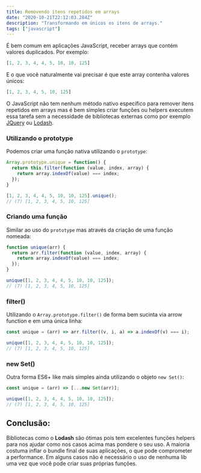 ```yaml
---
title: Removendo itens repetidos em arrays
date: "2020-10-21T22:12:03.284Z"
description: "Transformando em únicos os itens de arrays."
tags: ["javascript"]
---
```


É bem comum em aplicações JavaScript, receber arrays que contém valores duplicados. Por exemplo:

```javascript
[1, 2, 3, 4, 4, 5, 10, 10, 125]
```

E o que você naturalmente vai precisar é que este array contenha valores únicos:

```javascript
[1, 2, 3, 4, 5, 10, 125]
```
O JavaScript não tem nenhum método nativo específico para remover itens repetidos em arrays mas é bem simples criar funções ou helpers
executem essa tarefa sem a necessidade de bibliotecas externas como por exemplo [JQuery](https://api.jquery.com/jquery.unique/#:~:text=unique()%20function%20searches%20through,not%20considered%20to%20be%20duplicates.) ou [Lodash](https://lodash.com/docs/4.17.15#uniq).

### Utilizando o prototype

Podemos criar uma função nativa utilizando o `prototype`:

```javascript
Array.prototype.unique = function() {
  return this.filter(function (value, index, array) {
    return array.indexOf(value) === index;
  });
}

[1, 2, 3, 4, 4, 5, 10, 10, 125].unique();
// (7) [1, 2, 3, 4, 5, 10, 125]
```

### Criando uma função

Similar ao uso do `prototype` mas através da criação de uma função nomeada:

```javascript
function unique(arr) {
  return arr.filter(function (value, index, array) {
    return array.indexOf(value) === index;
  });
}

unique([1, 2, 3, 4, 4, 5, 10, 10, 125]);
// (7) [1, 2, 3, 4, 5, 10, 125]
```

### filter()

Utilizando o `Array.prototype.filter()` de forma bem sucinta via arrow function e em uma única linha:

```javascript
const unique = (arr) => arr.filter((v, i, a) => a.indexOf(v) === i);

unique([1, 2, 3, 4, 4, 5, 10, 10, 125]);
// (7) [1, 2, 3, 4, 5, 10, 125]
```

### new Set()

Outra forma ES6+ like mais simples ainda utilizando o objeto `new Set()`:

```javascript
const unique = (arr) => [...new Set(arr)];

unique([1, 2, 3, 4, 4, 5, 10, 10, 125]);
// (7) [1, 2, 3, 4, 5, 10, 125]
```

## Conclusão:
Bibliotecas como o <b>Lodash</b> são ótimas pois tem excelentes funções helpers para nos ajudar como nos casos acima mas pondere o seu uso. A maioria costuma inflar o bundle final de suas aplicações, o que pode comprometer a performance. Em alguns casos não é necessário o uso de nenhuma lib uma vez que você pode criar suas próprias funções.
